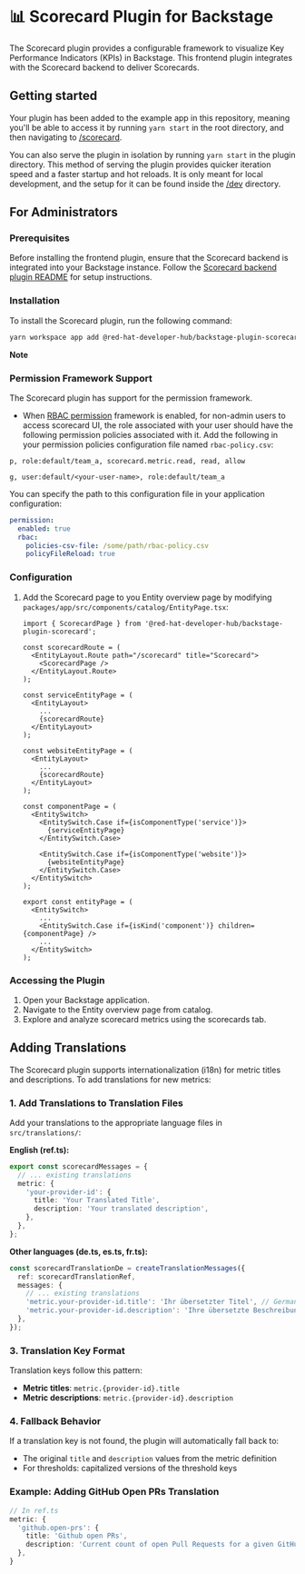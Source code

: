 # 📊 Scorecard Plugin for Backstage

The Scorecard plugin provides a configurable framework to visualize Key Performance Indicators (KPIs) in Backstage. This frontend plugin integrates with the Scorecard backend to deliver Scorecards.

## Getting started

Your plugin has been added to the example app in this repository, meaning you'll be able to access it by running `yarn start` in the root directory, and then navigating to [/scorecard](http://localhost:3000/scorecard).

You can also serve the plugin in isolation by running `yarn start` in the plugin directory.
This method of serving the plugin provides quicker iteration speed and a faster startup and hot reloads.
It is only meant for local development, and the setup for it can be found inside the [/dev](./dev) directory.

## For Administrators

### Prerequisites

Before installing the frontend plugin, ensure that the Scorecard backend is integrated into your Backstage instance. Follow the [Scorecard backend plugin README](https://github.com/redhat-developer/rhdh-plugins/blob/main/workspaces/scorecard/plugins/scorecard-backend/README.md) for setup instructions.

### Installation

To install the Scorecard plugin, run the following command:

```sh
yarn workspace app add @red-hat-developer-hub/backstage-plugin-scorecard
```

**Note**

### Permission Framework Support

The Scorecard plugin has support for the permission framework.

- When [RBAC permission](https://github.com/backstage/community-plugins/tree/main/workspaces/rbac/plugins/rbac-backend#installation) framework is enabled, for non-admin users to access scorecard UI, the role associated with your user should have the following permission policies associated with it. Add the following in your permission policies configuration file named `rbac-policy.csv`:

```CSV
p, role:default/team_a, scorecard.metric.read, read, allow

g, user:default/<your-user-name>, role:default/team_a
```

You can specify the path to this configuration file in your application configuration:

```yaml
permission:
  enabled: true
  rbac:
    policies-csv-file: /some/path/rbac-policy.csv
    policyFileReload: true
```

### Configuration

1. Add the Scorecard page to you Entity overview page by modifying `packages/app/src/components/catalog/EntityPage.tsx`:

   ```tsx
   import { ScorecardPage } from '@red-hat-developer-hub/backstage-plugin-scorecard';

   const scorecardRoute = (
     <EntityLayout.Route path="/scorecard" title="Scorecard">
       <ScorecardPage />
     </EntityLayout.Route>
   );

   const serviceEntityPage = (
     <EntityLayout>
       ...
       {scorecardRoute}
     </EntityLayout>
   );

   const websiteEntityPage = (
     <EntityLayout>
       ...
       {scorecardRoute}
     </EntityLayout>
   );

   const componentPage = (
     <EntitySwitch>
       <EntitySwitch.Case if={isComponentType('service')}>
         {serviceEntityPage}
       </EntitySwitch.Case>

       <EntitySwitch.Case if={isComponentType('website')}>
         {websiteEntityPage}
       </EntitySwitch.Case>
     </EntitySwitch>
   );

   export const entityPage = (
     <EntitySwitch>
       ...
       <EntitySwitch.Case if={isKind('component')} children={componentPage} />
       ...
     </EntitySwitch>
   );
   ```

### Accessing the Plugin

1. Open your Backstage application.
2. Navigate to the Entity overview page from catalog.
3. Explore and analyze scorecard metrics using the scorecards tab.

## Adding Translations

The Scorecard plugin supports internationalization (i18n) for metric titles and descriptions. To add translations for new metrics:

### 1. Add Translations to Translation Files

Add your translations to the appropriate language files in `src/translations/`:

**English (ref.ts):**

```typescript
export const scorecardMessages = {
  // ... existing translations
  metric: {
    'your-provider-id': {
      title: 'Your Translated Title',
      description: 'Your translated description',
    },
  },
};
```

**Other languages (de.ts, es.ts, fr.ts):**

```typescript
const scorecardTranslationDe = createTranslationMessages({
  ref: scorecardTranslationRef,
  messages: {
    // ... existing translations
    'metric.your-provider-id.title': 'Ihr übersetzter Titel', // German
    'metric.your-provider-id.description': 'Ihre übersetzte Beschreibung',
  },
});
```

### 3. Translation Key Format

Translation keys follow this pattern:

- **Metric titles**: `metric.{provider-id}.title`
- **Metric descriptions**: `metric.{provider-id}.description`

### 4. Fallback Behavior

If a translation key is not found, the plugin will automatically fall back to:

- The original `title` and `description` values from the metric definition
- For thresholds: capitalized versions of the threshold keys

### Example: Adding GitHub Open PRs Translation

```typescript
// In ref.ts
metric: {
  'github.open-prs': {
    title: 'Github open PRs',
    description: 'Current count of open Pull Requests for a given GitHub repository',
  },
}
```
